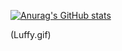 
[![Anurag's GitHub stats](https://github-readme-stats.vercel.app/api?username=MadTheViking&theme=midnight-purple)](https://github.com/MadTheViking/github-readme-stats&theme=midnight-purple)

(Luffy.gif)